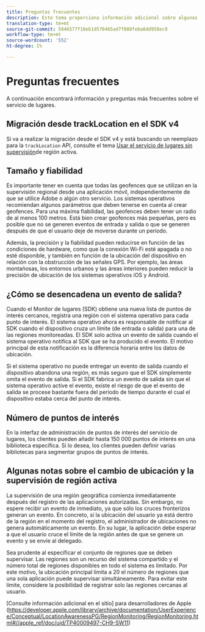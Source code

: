```yaml
---
title: Preguntas frecuentes
description: Este tema proporciona información adicional sobre algunas preguntas más frecuentes.
translation-type: tm+mt
source-git-commit: 5846577f10eb1d570465ad7f888feba6dd958ec9
workflow-type: tm+mt
source-wordcount: '552'
ht-degree: 1%

---
```



# Preguntas frecuentes

A continuación encontrará información y preguntas más frecuentes sobre el servicio de lugares.

## Migración desde trackLocation en el SDK v4

Si va a realizar la migración desde el SDK v4 y está buscando un reemplazo para la `trackLocation` API, consulte el tema [Usar el servicio de lugares sin supervisión](use-places-without-active-monitoring.md)de región activa.

## Tamaño y fiabilidad

Es importante tener en cuenta que todas las geofences que se utilizan en la supervisión regional desde una aplicación móvil, independientemente de que se utilice Adobe o algún otro servicio. Los sistemas operativos recomiendan algunos parámetros que deben tenerse en cuenta al crear geofences. Para una máxima fiabilidad, las geofences deben tener un radio de al menos 100 metros. Está bien crear geofences más pequeñas, pero es posible que no se generen eventos de entrada y salida o que se generen después de que el usuario deje de moverse durante un período.

Además, la precisión y la fiabilidad pueden reducirse en función de las condiciones de hardware, como que la conexión Wi-Fi esté apagada o no esté disponible, y también en función de la ubicación del dispositivo en relación con la obstrucción de las señales GPS. Por ejemplo, las áreas montañosas, los entornos urbanos y las áreas interiores pueden reducir la precisión de ubicación de los sistemas operativos iOS y Android.

## ¿Cómo se desencadena un evento de salida?

Cuando el Monitor de lugares (SDK) obtiene una nueva lista de puntos de interés cercanos, registra una región con el sistema operativo para cada punto de interés. El sistema operativo ahora es responsable de notificar al SDK cuando el dispositivo cruza un límite (de entrada o salida) para una de las regiones monitoreadas. El SDK solo activa un evento de salida cuando el sistema operativo notifica al SDK que se ha producido el evento. El motivo principal de esta notificación es la diferencia horaria entre los datos de ubicación.

Si el sistema operativo no puede entregar un evento de salida cuando el dispositivo abandona una región, es más seguro que el SDK simplemente omita el evento de salida. Si el SDK fabrica un evento de salida sin que el sistema operativo active el evento, existe el riesgo de que el evento de salida se procese bastante fuera del período de tiempo durante el cual el dispositivo estaba cerca del punto de interés.

## Número de puntos de interés

En la interfaz de administración de puntos de interés del servicio de lugares, los clientes pueden añadir hasta 150 000 puntos de interés en una biblioteca específica. Si lo desea, los clientes pueden definir varias bibliotecas para segmentar grupos de puntos de interés.

## Algunas notas sobre el cambio de ubicación y la supervisión de región activa

La supervisión de una región geográfica comienza inmediatamente después del registro de las aplicaciones autorizadas. Sin embargo, no espere recibir un evento de inmediato, ya que sólo los cruces fronterizos generan un evento. En concreto, si la ubicación del usuario ya está dentro de la región en el momento del registro, el administrador de ubicaciones no genera automáticamente un evento. En su lugar, la aplicación debe esperar a que el usuario cruce el límite de la región antes de que se genere un evento y se envíe al delegado.

Sea prudente al especificar el conjunto de regiones que se deben supervisar. Las regiones son un recurso del sistema compartido y el número total de regiones disponibles en todo el sistema es limitado. Por este motivo, la ubicación principal limita a 20 el número de regiones que una sola aplicación puede supervisar simultáneamente. Para evitar este límite, considere la posibilidad de registrar solo las regiones cercanas al usuario.

[Consulte información adicional en el sitio] para desarrolladores de Apple (https://developer.apple.com/library/archive/documentation/UserExperience/Conceptual/LocationAwarenessPG/RegionMonitoring/RegionMonitoring.html#//apple_ref/doc/uid/TP40009497-CH9-SW11)
